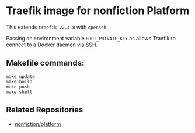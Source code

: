 # Traefik image for nonfiction Platform

This extends `traefik:v2.4.8` with `openssh`. 

Passing an environment variable `ROOT_PRIVATE_KEY` as allows Traefik to connect 
to a Docker daemon [via SSH](https://doc.traefik.io/traefik/providers/docker/).


## Makefile commands:  

```
make update
make build
make push
make shell
```

## Related Repositories
- [nonfiction/platform](https://github.com/nonfiction/platform)
